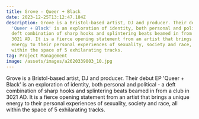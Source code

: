 ```yaml
---
title: Grove - Queer + Black
date: 2023-12-25T13:12:47.184Z
description: Grove is a Bristol-based artist, DJ and producer. Their debut EP
  'Queer + Black' is an exploration of identity, both personal and political - a
  deft combination of sharp hooks and splintering beats beamed in from a club in
  3021 AD. It is a fierce opening statement from an artist that brings a unique
  energy to their personal experiences of sexuality, society and race, all
  within the space of 5 exhilarating tracks.
tag: Project Management
image: /assets/images/a2620339003_10.jpg
---
```

Grove is a Bristol-based artist, DJ and producer. Their debut EP 'Queer + Black' is an exploration of identity, both personal and political - a deft combination of sharp hooks and splintering beats beamed in from a club in 3021 AD. It is a fierce opening statement from an artist that brings a unique energy to their personal experiences of sexuality, society and race, all within the space of 5 exhilarating tracks.